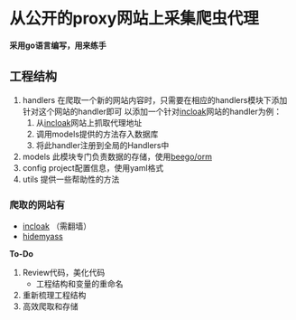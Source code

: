 # 从公开的proxy网站上采集爬虫代理

**采用go语言编写，用来练手**

## 工程结构
1. handlers
   在爬取一个新的网站内容时，只需要在相应的handlers模块下添加针对这个网站的handler即可
   以添加一个针对[incloak][incloak]网站的handler为例：
   1. 从[incloak][incloak]网站上抓取代理地址
   2. 调用models提供的方法存入数据库
   3. 将此handler注册到全局的Handlers中
2. models
   此模块专门负责数据的存储，使用[beego/orm](http://beego.me/docs/mvc/model/overview.md)
3. config
   project配置信息，使用yaml格式
4. utils
   提供一些帮助性的方法 

### 爬取的网站有
* [incloak][incloak] （需翻墙）
* [hidemyass][hidemyass]


**To-Do**
1. Review代码，美化代码
	* 工程结构和变量的重命名
2. 重新梳理工程结构
3. 高效爬取和存储


[incloak]: http://incloak.com/
[hidemyass]: http://proxylist.hidemyass.com
